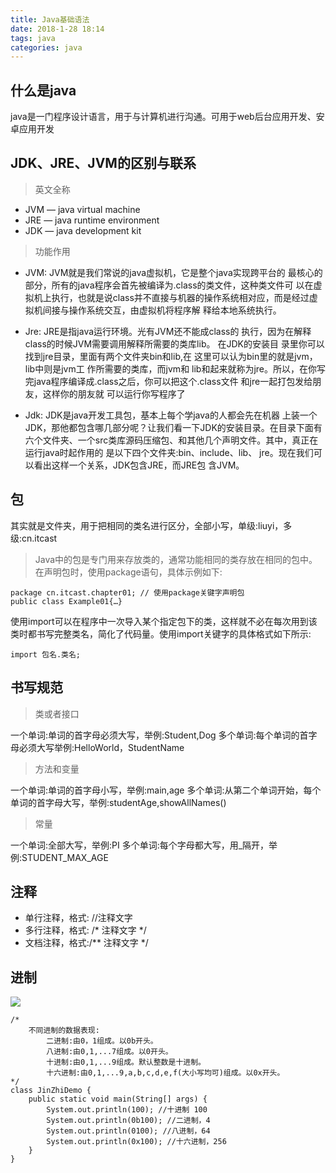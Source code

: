 ```yaml
---
title: Java基础语法
date: 2018-1-28 18:14
tags: java
categories: java
---
```


## 什么是java

java是一门程序设计语言，用于与计算机进行沟通。可用于web后台应用开发、安卓应用开发

## JDK、JRE、JVM的区别与联系

> 英文全称


* JVM — java virtual machine
* JRE — java runtime environment
* JDK — java development kit


<div><!-- more--></div>

> 功能作用

* JVM: JVM就是我们常说的java虚拟机，它是整个java实现跨平台的 最核心的部分，所有的java程序会首先被编译为.class的类文件，这种类文件可 以在虚拟机上执行，也就是说class并不直接与机器的操作系统相对应，而是经过虚拟机间接与操作系统交互，由虚拟机将程序解 释给本地系统执行。

* Jre: JRE是指java运行环境。光有JVM还不能成class的 执行，因为在解释class的时候JVM需要调用解释所需要的类库lib。 在JDK的安装目 录里你可以找到jre目录，里面有两个文件夹bin和lib,在 这里可以认为bin里的就是jvm，lib中则是jvm工 作所需要的类库，而jvm和 lib和起来就称为jre。所以，在你写完java程序编译成.class之后，你可以把这个.class文件 和jre一起打包发给朋友，这样你的朋友就 可以运行你写程序了

* Jdk: JDK是java开发工具包，基本上每个学java的人都会先在机器 上装一个JDK，那他都包含哪几部分呢？让我们看一下JDK的安装目录。在目录下面有 六个文件夹、一个src类库源码压缩包、和其他几个声明文件。其中，真正在运行java时起作用的 是以下四个文件夹:bin、include、lib、 jre。现在我们可以看出这样一个关系，JDK包含JRE，而JRE包 含JVM。




## 包

其实就是文件夹，用于把相同的类名进行区分，全部小写，单级:liuyi，多级:cn.itcast

> Java中的包是专门用来存放类的，通常功能相同的类存放在相同的包中。在声明包时，使用package语句，具体示例如下:


```
package cn.itcast.chapter01; // 使用package关键字声明包
public class Example01{…}
```

使用import可以在程序中一次导入某个指定包下的类，这样就不必在每次用到该类时都书写完整类名，简化了代码量。使用import关键字的具体格式如下所示:


```
import 包名.类名;
```

## 书写规范

> 类或者接口

一个单词:单词的首字母必须大写，举例:Student,Dog
多个单词:每个单词的首字母必须大写举例:HelloWorld，StudentName

> 方法和变量

一个单词:单词的首字母小写，举例:main,age
多个单词:从第二个单词开始，每个单词的首字母大写，举例:studentAge,showAllNames()

> 常量

一个单词:全部大写，举例:PI
多个单词:每个字母都大写，用_隔开，举例:STUDENT_MAX_AGE


## 注释

* 单行注释，格式: //注释文字
* 多行注释，格式: /* 注释文字 */
* 文档注释，格式:/** 注释文字 */

## 进制


![](https://s10.mogucdn.com/mlcdn/c45406/190218_62c9782df17lej916jgigg37712il_840x390.png)


```
/*
    不同进制的数据表现:
        二进制:由0，1组成。以0b开头。
        八进制:由0,1,...7组成。以0开头。
        十进制:由0,1,...9组成。默认整数是十进制。
        十六进制:由0,1,...9,a,b,c,d,e,f(大小写均可)组成。以0x开头。
*/
class JinZhiDemo {
    public static void main(String[] args) {
        System.out.println(100); //十进制 100
        System.out.println(0b100); //二进制，4
        System.out.println(0100); //八进制，64
        System.out.println(0x100); //十六进制，256
    }
}
```

